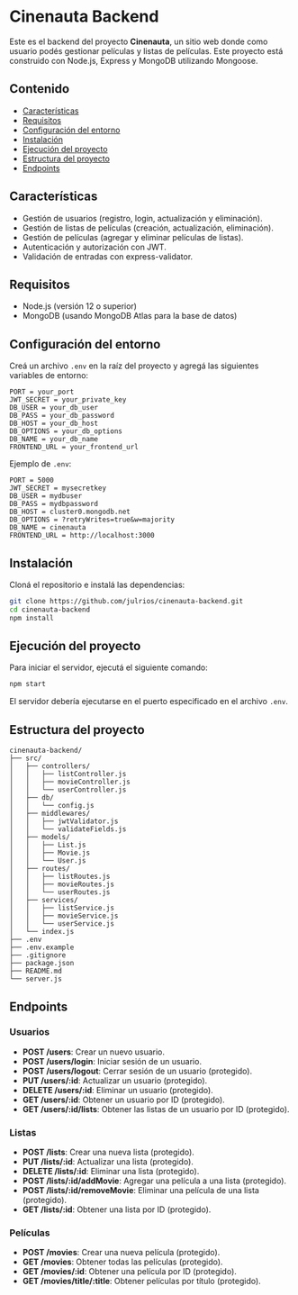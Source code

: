 # Cinenauta Backend

Este es el backend del proyecto **Cinenauta**, un sitio web donde como usuario podés gestionar películas y listas de películas. Este proyecto está construido con Node.js, Express y MongoDB utilizando Mongoose.

## Contenido

- [Características](#características)
- [Requisitos](#requisitos)
- [Configuración del entorno](#configuración-del-entorno)
- [Instalación](#instalación)
- [Ejecución del proyecto](#ejecución-del-proyecto)
- [Estructura del proyecto](#estructura-del-proyecto)
- [Endpoints](#endpoints)

## Características

- Gestión de usuarios (registro, login, actualización y eliminación).
- Gestión de listas de películas (creación, actualización, eliminación).
- Gestión de películas (agregar y eliminar películas de listas).
- Autenticación y autorización con JWT.
- Validación de entradas con express-validator.

## Requisitos

- Node.js (versión 12 o superior)
- MongoDB (usando MongoDB Atlas para la base de datos)

## Configuración del entorno

Creá un archivo `.env` en la raíz del proyecto y agregá las siguientes variables de entorno:

```env
PORT = your_port
JWT_SECRET = your_private_key
DB_USER = your_db_user
DB_PASS = your_db_password
DB_HOST = your_db_host
DB_OPTIONS = your_db_options
DB_NAME = your_db_name
FRONTEND_URL = your_frontend_url
```

Ejemplo de `.env`:

```env
PORT = 5000
JWT_SECRET = mysecretkey
DB_USER = mydbuser
DB_PASS = mydbpassword
DB_HOST = cluster0.mongodb.net
DB_OPTIONS = ?retryWrites=true&w=majority
DB_NAME = cinenauta
FRONTEND_URL = http://localhost:3000
```

## Instalación

Cloná el repositorio e instalá las dependencias:

```bash
git clone https://github.com/julrios/cinenauta-backend.git
cd cinenauta-backend
npm install
```

## Ejecución del proyecto

Para iniciar el servidor, ejecutá el siguiente comando:

```bash
npm start
```

El servidor debería ejecutarse en el puerto especificado en el archivo `.env`.

## Estructura del proyecto

```
cinenauta-backend/
├── src/
│   ├── controllers/
│   │   ├── listController.js
│   │   ├── movieController.js
│   │   └── userController.js
│   ├── db/
│   │   └── config.js
│   ├── middlewares/
│   │   ├── jwtValidator.js
│   │   └── validateFields.js
│   ├── models/
│   │   ├── List.js
│   │   ├── Movie.js
│   │   └── User.js
│   ├── routes/
│   │   ├── listRoutes.js
│   │   ├── movieRoutes.js
│   │   └── userRoutes.js
│   ├── services/
│   │   ├── listService.js
│   │   ├── movieService.js
│   │   └── userService.js
│   └── index.js
├── .env
├── .env.example
├── .gitignore
├── package.json
├── README.md
└── server.js
```

## Endpoints

### Usuarios

- **POST /users**: Crear un nuevo usuario.
- **POST /users/login**: Iniciar sesión de un usuario.
- **POST /users/logout**: Cerrar sesión de un usuario (protegido).
- **PUT /users/:id**: Actualizar un usuario (protegido).
- **DELETE /users/:id**: Eliminar un usuario (protegido).
- **GET /users/:id**: Obtener un usuario por ID (protegido).
- **GET /users/:id/lists**: Obtener las listas de un usuario por ID (protegido).

### Listas

- **POST /lists**: Crear una nueva lista (protegido).
- **PUT /lists/:id**: Actualizar una lista (protegido).
- **DELETE /lists/:id**: Eliminar una lista (protegido).
- **POST /lists/:id/addMovie**: Agregar una película a una lista (protegido).
- **POST /lists/:id/removeMovie**: Eliminar una película de una lista (protegido).
- **GET /lists/:id**: Obtener una lista por ID (protegido).

### Películas

- **POST /movies**: Crear una nueva película (protegido).
- **GET /movies**: Obtener todas las películas (protegido).
- **GET /movies/:id**: Obtener una película por ID (protegido).
- **GET /movies/title/:title**: Obtener películas por título (protegido).
